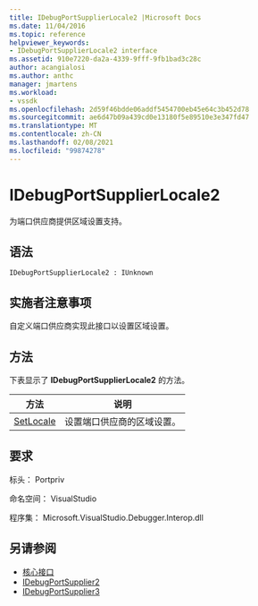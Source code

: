 ```yaml
---
title: IDebugPortSupplierLocale2 |Microsoft Docs
ms.date: 11/04/2016
ms.topic: reference
helpviewer_keywords:
- IDebugPortSupplierLocale2 interface
ms.assetid: 910e7220-da2a-4339-9fff-9fb1bad3c28c
author: acangialosi
ms.author: anthc
manager: jmartens
ms.workload:
- vssdk
ms.openlocfilehash: 2d59f46bdde06addf5454700eb45e64c3b452d78
ms.sourcegitcommit: ae6d47b09a439cd0e13180f5e89510e3e347fd47
ms.translationtype: MT
ms.contentlocale: zh-CN
ms.lasthandoff: 02/08/2021
ms.locfileid: "99874278"
---
```

# <a name="idebugportsupplierlocale2"></a>IDebugPortSupplierLocale2
为端口供应商提供区域设置支持。

## <a name="syntax"></a>语法

```
IDebugPortSupplierLocale2 : IUnknown
```

## <a name="notes-for-implementers"></a>实施者注意事项
 自定义端口供应商实现此接口以设置区域设置。

## <a name="methods"></a>方法
 下表显示了 **IDebugPortSupplierLocale2** 的方法。

|方法|说明|
|------------|-----------------|
|[SetLocale](../../../extensibility/debugger/reference/idebugportsupplierlocale2-setlocale.md)|设置端口供应商的区域设置。|

## <a name="requirements"></a>要求
 标头： Portpriv

 命名空间： VisualStudio

 程序集： Microsoft.VisualStudio.Debugger.Interop.dll

## <a name="see-also"></a>另请参阅
- [核心接口](../../../extensibility/debugger/reference/core-interfaces.md)
- [IDebugPortSupplier2](../../../extensibility/debugger/reference/idebugportsupplier2.md)
- [IDebugPortSupplier3](../../../extensibility/debugger/reference/idebugportsupplier3.md)
